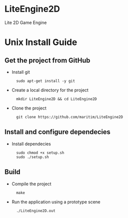 LiteEngine2D
============

Lite 2D Game Engine

Unix Install Guide
=================

Get the project from GitHub
--------------------

* Install git

        sudo apt-get install -y git

* Create a local directory for the project

        mkdir LiteEngine2D && cd LiteEngine2D
    
* Clone the project

        git clone https://github.com/maritim/LiteEngine2D

Install and configure dependecies
--------------------

* Install dependecies

        sudo chmod +x setup.sh
        sudo ./setup.sh
    
Build
-----

* Compile the project

        make
        
* Run the application using a prototype scene

        ./LiteEngine2D.out
